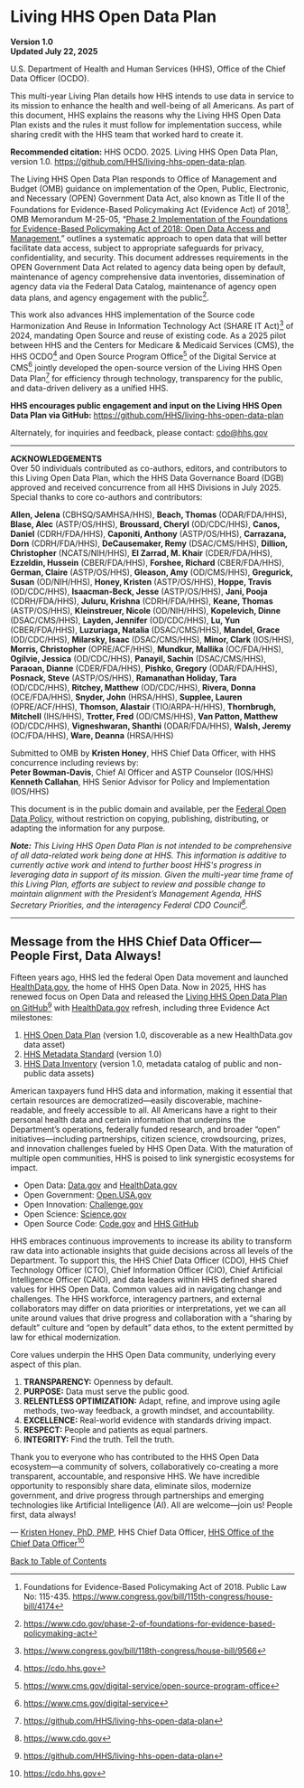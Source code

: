 # Living HHS Open Data Plan

**Version 1.0**  
**Updated July 22, 2025**  

U.S. Department of Health and Human Services (HHS), Office of the Chief Data Officer (OCDO).  

This multi-year Living Plan details how HHS intends to use data in service to its mission to enhance the health and well-being of all Americans. As part of this document, HHS explains the reasons why the Living HHS Open Data Plan exists and the rules it must follow for implementation success, while sharing credit with the HHS team that worked hard to create it.  

**Recommended citation:** HHS OCDO. 2025. Living HHS Open Data Plan, version 1.0. <https://github.com/HHS/living-hhs-open-data-plan>.  

The Living HHS Open Data Plan responds to Office of Management and Budget (OMB) guidance on implementation of the Open, Public, Electronic, and Necessary (OPEN) Government Data Act, also known as Title II of the Foundations for Evidence-Based Policymaking Act (Evidence Act) of 2018[^1]. OMB Memorandum M-25-05, “[Phase 2 Implementation of the Foundations for Evidence-Based Policymaking Act of 2018: Open Data Access and Management](https://www.whitehouse.gov/wp-content/uploads/2025/01/M-25-05-Phase-2-Implementation-of-the-Foundations-for-Evidence-Based-Policymaking-Act-of-2018-Open-Government-Data-Access-and-Management-Guidance.pdf),” outlines a systematic approach to open data that will better facilitate data access, subject to appropriate safeguards for privacy, confidentiality, and security. This document addresses requirements in the OPEN Government Data Act related to agency data being open by default, maintenance of agency comprehensive data inventories, dissemination of agency data via the Federal Data Catalog, maintenance of agency open data plans, and agency engagement with the public[^2].  

[^1]: Foundations for Evidence-Based Policymaking Act of 2018. Public Law No: 115-435. <https://www.congress.gov/bill/115th-congress/house-bill/4174>
[^2]: <https://www.cdo.gov/phase-2-of-foundations-for-evidence-based-policymaking-act>

This work also advances HHS implementation of the Source code Harmonization And Reuse in Information Technology Act (SHARE IT Act)[^3] of 2024, mandating Open Source and reuse of existing code. As a 2025 pilot between HHS and the Centers for Medicare & Medicaid Services (CMS), the HHS OCDO[^4] and Open Source Program Office[^5] of the Digital Service at CMS[^6] jointly developed the open-source version of the Living HHS Open Data Plan[^7] for efficiency through technology, transparency for the public, and data-driven delivery as a unified HHS.  

[^3]: <https://www.congress.gov/bill/118th-congress/house-bill/9566>
[^4]: <https://cdo.hhs.gov>
[^5]: <https://www.cms.gov/digital-service/open-source-program-office>
[^6]: <https://www.cms.gov/digital-service>
[^7]: <https://github.com/HHS/living-hhs-open-data-plan>

**HHS encourages public engagement and input on the Living HHS Open Data Plan via GitHub:** <https://github.com/HHS/living-hhs-open-data-plan>  

Alternately, for inquiries and feedback, please contact: [cdo@hhs.gov](mailto:cdo@hhs.gov)  

---

**ACKNOWLEDGEMENTS**  
Over 50 individuals contributed as co-authors, editors, and contributors to this Living Open Data Plan, which the HHS Data Governance Board (DGB) approved and received concurrence from all HHS Divisions in July 2025. Special thanks to core co-authors and contributors:

**Allen, Jelena** (CBHSQ/SAMHSA/HHS), **Beach, Thomas** (ODAR/FDA/HHS), **Blase, Alec** (ASTP/OS/HHS), **Broussard, Cheryl** (OD/CDC/HHS), **Canos, Daniel** (CDRH/FDA/HHS), **Caponiti, Anthony** (ASTP/OS/HHS), **Carrazana, Dorn** (CDRH/FDA/HHS), **DeCausemaker, Remy** (DSAC/CMS/HHS), **Dillion, Christopher** (NCATS/NIH/HHS), **El Zarrad, M. Khair** (CDER/FDA/HHS), **Ezzeldin, Hussein** (CBER/FDA/HHS), **Forshee, Richard** (CBER/FDA/HHS), **German, Claire** (ASTP/OS/HHS), **Gleason, Amy** (OD/CMS/HHS), **Gregurick, Susan** (OD/NIH/HHS), **Honey, Kristen** (ASTP/OS/HHS), **Hoppe, Travis** (OD/CDC/HHS), **Isaacman-Beck, Jesse** (ASTP/OS/HHS), **Jani, Pooja** (CDRH/FDA/HHS), **Juluru, Krishna** (CDRH/FDA/HHS), **Keane, Thomas** (ASTP/OS/HHS), **Kleinstreuer, Nicole** (OD/NIH/HHS), **Kopelevich, Dinne** (DSAC/CMS/HHS), **Layden, Jennifer** (OD/CDC/HHS), **Lu, Yun** (CBER/FDA/HHS), **Luzuriaga, Natalia** (DSAC/CMS/HHS), **Mandel, Grace** (OD/CDC/HHS), **Milarsky, Isaac** (DSAC/CMS/HHS), **Minor, Clark** (IOS/HHS), **Morris, Christopher** (OPRE/ACF/HHS), **Mundkur, Mallika** (OC/FDA/HHS), **Ogilvie, Jessica** (OD/CDC/HHS), **Panayil, Sachin** (DSAC/CMS/HHS), **Paraoan, Dianne** (CDER/FDA/HHS), **Pishko, Gregory** (ODAR/FDA/HHS), **Posnack, Steve** (ASTP/OS/HHS), **Ramanathan Holiday, Tara** (OD/CDC/HHS), **Ritchey, Matthew** (OD/CDC/HHS), **Rivera, Donna** (OCE/FDA/HHS), **Snyder, John** (HRSA/HHS), **Supplee, Lauren** (OPRE/ACF/HHS), **Thomson, Alastair** (TIO/ARPA-H/HHS), **Thornbrugh, Mitchell** (IHS/HHS), **Trotter, Fred** (OD/CMS/HHS), **Van Patton, Matthew** (OD/CDC/HHS), **Vigneshwaran, Shanthi** (ODAR/FDA/HHS), **Walsh, Jeremy** (OC/FDA/HHS), **Ware, Deanna** (HRSA/HHS)  

Submitted to OMB by **Kristen Honey**, HHS Chief Data Officer, with HHS concurrence including reviews by:  
**Peter Bowman-Davis**, Chief AI Officer and ASTP Counselor (IOS/HHS)  
**Kenneth Callahan**, HHS Senior Advisor for Policy and Implementation (IOS/HHS)  

This document is in the public domain and available, per the [Federal Open Data Policy](https://resources.data.gov/open-licenses/), without restriction on copying, publishing, distributing, or adapting the information for any purpose.  

_**Note:** This Living HHS Open Data Plan is not intended to be comprehensive of all data-related work being done at HHS. This information is additive to currently active work and intend to further boost HHS's progress in leveraging data in support of its mission. Given the multi-year time frame of this Living Plan, efforts are subject to review and possible change to maintain alignment with the President’s Management Agenda, HHS Secretary Priorities, and the interagency Federal CDO Council[^8]._

[^8]: <https://www.cdo.gov>

---
## Message from the HHS Chief Data Officer—People First, Data Always!

Fifteen years ago, HHS led the federal Open Data movement and launched [HealthData.gov](https://healthdata.gov/), the home of HHS Open Data. Now in 2025, HHS has renewed focus on Open Data and released the [Living HHS Open Data Plan on GitHub](https://github.com/HHS/living-hhs-open-data-plan)[^9] with [HealthData.gov](https://healthdata.gov/) refresh, including three Evidence Act milestones:  

[^9]: <https://github.com/HHS/living-hhs-open-data-plan>

1. [HHS Open Data Plan](https://healthdata.gov/HHS/HHS-Open-Data-Plan/m9xc-txya) (version 1.0, discoverable as a new HealthData.gov data asset)  
2. [HHS Metadata Standard](https://healthdata.gov/HHS/HHS-Data-Inventory/kaw8-4tez) (version 1.0)  
3. [HHS Data Inventory](https://healthdata.gov/HHS/HHS-Data-Inventory/kaw8-4tez) (version 1.0, metadata catalog of public and non-public data assets)  

American taxpayers fund HHS data and information, making it essential that certain resources are democratized—easily discoverable, machine-readable, and freely accessible to all. All Americans have a right to their personal health data and certain information that underpins the Department’s operations, federally funded research, and broader “open” initiatives—including partnerships, citizen science, crowdsourcing, prizes, and innovation challenges fueled by HHS Open Data. With the maturation of multiple open communities, HHS is poised to link synergistic ecosystems for impact.  
 
* Open Data: [Data.gov](https://data.gov/) and [HealthData.gov](https://healthdata.gov/)  
* Open Government: [Open.USA.gov](https://www.gsa.gov/governmentwide-initiatives/us-open-government)  
* Open Innovation: [Challenge.gov](https://challenge.gov/)  
* Open Science: [Science.gov](https://www.science.gov/)  
* Open Source Code: [Code.gov](https://code.gov/) and [HHS GitHub](https://github.com/HHS)

HHS embraces continuous improvements to increase its ability to transform raw data into actionable insights that guide decisions across all levels of the Department. To support this, the HHS Chief Data Officer (CDO), HHS Chief Technology Officer (CTO), Chief Information Officer (CIO), Chief Artificial Intelligence Officer (CAIO), and data leaders within HHS defined shared values for HHS Open Data. Common values aid in navigating change and challenges. The HHS workforce, interagency partners, and external collaborators may differ on data priorities or interpretations, yet we can all unite around values that drive progress and collaboration with a “sharing by default” culture and “open by default” data ethos, to the extent permitted by law for ethical modernization.

Core values underpin the HHS Open Data community, underlying every aspect of this plan.  
1. **TRANSPARENCY:** Openness by default.  
2. **PURPOSE:** Data must serve the public good.  
3. **RELENTLESS OPTIMIZATION:** Adapt, refine, and improve using agile methods, two-way feedback, a growth mindset, and accountability.  
4. **EXCELLENCE:** Real-world evidence with standards driving impact.  
5. **RESPECT:** People and patients as equal partners.  
6. **INTEGRITY:** Find the truth. Tell the truth.

Thank you to everyone who has contributed to the HHS Open Data ecosystem—a community of solvers, collaboratively co-creating a more transparent, accountable, and responsive HHS. We have incredible opportunity to responsibly share data, eliminate silos, modernize government, and drive progress through partnerships and emerging technologies like Artificial Intelligence (AI). All are welcome—join us! People first, data always!

&mdash; [Kristen Honey, PhD, PMP](https://www.healthit.gov/leadership/kristen-honey), HHS Chief Data Officer, [HHS Office of the Chief Data Officer](https://cdo.hhs.gov/s/)[^10]

[^10]: <https://cdo.hhs.gov>

[Back to Table of Contents](#table-of-contents)
